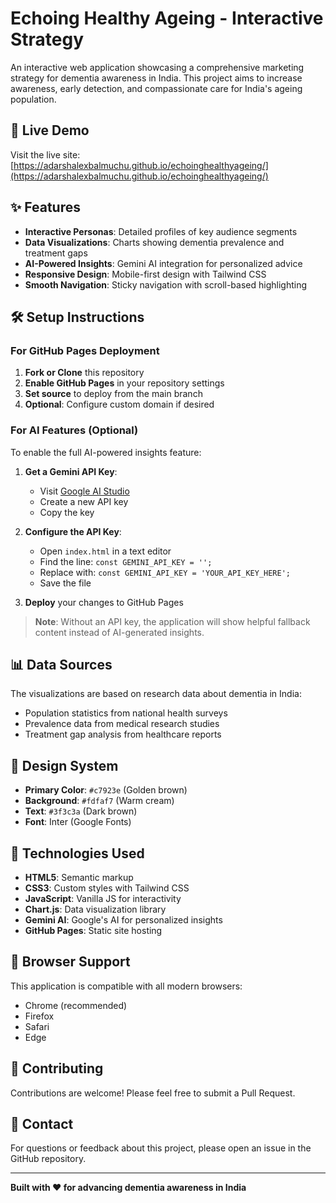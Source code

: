 # Echoing Healthy Ageing - Interactive Strategy

An interactive web application showcasing a comprehensive marketing strategy for dementia awareness in India. This project aims to increase awareness, early detection, and compassionate care for India's ageing population.

## 🚀 Live Demo

Visit the live site: [https://adarshalexbalmuchu.github.io/echoinghealthyageing/](https://adarshalexbalmuchu.github.io/echoinghealthyageing/)

## ✨ Features

- **Interactive Personas**: Detailed profiles of key audience segments
- **Data Visualizations**: Charts showing dementia prevalence and treatment gaps
- **AI-Powered Insights**: Gemini AI integration for personalized advice
- **Responsive Design**: Mobile-first design with Tailwind CSS
- **Smooth Navigation**: Sticky navigation with scroll-based highlighting

## 🛠️ Setup Instructions

### For GitHub Pages Deployment

1. **Fork or Clone** this repository
2. **Enable GitHub Pages** in your repository settings
3. **Set source** to deploy from the main branch
4. **Optional**: Configure custom domain if desired

### For AI Features (Optional)

To enable the full AI-powered insights feature:

1. **Get a Gemini API Key**:
   - Visit [Google AI Studio](https://makersuite.google.com/app/apikey)
   - Create a new API key
   - Copy the key

2. **Configure the API Key**:
   - Open `index.html` in a text editor
   - Find the line: `const GEMINI_API_KEY = '';`
   - Replace with: `const GEMINI_API_KEY = 'YOUR_API_KEY_HERE';`
   - Save the file

3. **Deploy** your changes to GitHub Pages

> **Note**: Without an API key, the application will show helpful fallback content instead of AI-generated insights.

## 📊 Data Sources

The visualizations are based on research data about dementia in India:
- Population statistics from national health surveys
- Prevalence data from medical research studies
- Treatment gap analysis from healthcare reports

## 🎨 Design System

- **Primary Color**: `#c7923e` (Golden brown)
- **Background**: `#fdfaf7` (Warm cream)
- **Text**: `#3f3c3a` (Dark brown)
- **Font**: Inter (Google Fonts)

## 🔧 Technologies Used

- **HTML5**: Semantic markup
- **CSS3**: Custom styles with Tailwind CSS
- **JavaScript**: Vanilla JS for interactivity
- **Chart.js**: Data visualization library
- **Gemini AI**: Google's AI for personalized insights
- **GitHub Pages**: Static site hosting

## 📱 Browser Support

This application is compatible with all modern browsers:
- Chrome (recommended)
- Firefox
- Safari
- Edge

## 🤝 Contributing

Contributions are welcome! Please feel free to submit a Pull Request.

## 📧 Contact

For questions or feedback about this project, please open an issue in the GitHub repository.

---

**Built with ❤️ for advancing dementia awareness in India**
